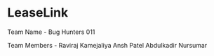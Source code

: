 # LeaseLink

Team Name - Bug Hunters 011

Team Members - 
Raviraj Kamejaliya
Ansh Patel
Abdulkadir Nursumar
